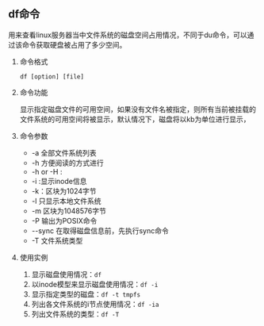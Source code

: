 ## df命令

用来查看linux服务器当中文件系统的磁盘空间占用情况，不同于du命令，可以通过该命令获取硬盘被占用了多少空间。

1. 命令格式

    `df [option] [file]`

2. 命令功能

    显示指定磁盘文件的可用空间，如果没有文件名被指定，则所有当前被挂载的文件系统的可用空间将被显示，默认情况下，磁盘将以kb为单位进行显示，

3. 命令参数

    - -a 全部文件系统列表
    - -h 方便阅读的方式进行
    - -h or -H :
    - -i :显示inode信息
    - -k：区块为1024字节
    - -l 只显示本地文件系统
    - -m 区块为1048576字节
    - -P 输出为POSIX命令
    - --sync 在取得磁盘信息前，先执行sync命令
    - -T 文件系统类型

4. 使用实例

    1. 显示磁盘使用情况：`df`
    2. 以inode模型来显示磁盘使用情况：`df -i`
    3. 显示指定类型的磁盘：`df -t tmpfs`
    4. 列出各文件系统的i节点使用情况：`df -ia`
    5. 列出文件系统的类型：`df -T`